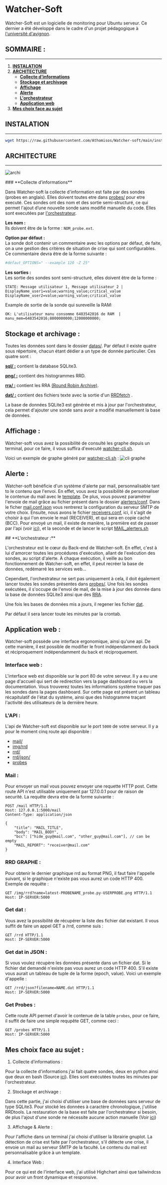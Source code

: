 # **Watcher-Soft**

Watcher-Soft est un logicielle de monitoring pour Ubuntu serveur. Ce dernier a été développé dans le cadre d'un projet pédagogique à [l'université d'avignon](https://ceri.univ-avignon.fr/).

## **SOMMAIRE :**</br>
----
1. **[INSTALATION](#INSTALATION)**</br>
1. **[ARCHITECTURE](#ARCHITECTURE)**</br>
    - **[Collecte d’informations](#Collecte-d’informations)**</br>
    - **[Stockage et archivage](#Stockage-et-archivage)**</br>
    - **[Affichage](#Affichage)**</br>
    - **[Alerte](#Alerte)**</br>
    - **[L'orchestrateur](#orchestrateur)**</br>
    - **[Application web](#Application-web)**</br>
1. **[Mes choix face au sujet](#Mes-choix-face-au-sujet)**

<div id='INSTALATION'/>

## **INSTALATION**
----

```bash
wget https://raw.githubusercontent.com/Athomisos/Watcher-soft/main/install.sh && chmod +x install.sh && sudo ./install.sh
```
<div id='ARCHITECTURE'/>  

## **ARCHITECTURE**
----
![archi](archi.png)
<div id='Collecte-d’informations'/> 
### **Collecte d’informations**

Dans Watcher-soft la collecte d'information est faite par des sondes (probes en anglais). Elles doivent toutes etre dans [probes/](probes/) pour etre executé. Ces sondes ont des nom et des sortie semi-structuré, ce qui permet l'ajout d’une nouvelle sonde sans modifié manuelle du code. Elles sont executées par [l'orchestrateur](#L'orchestrateur).

**Les nom :**</br>
Ils doivent être de la forme : `NOM_probe.ext`.

**Option par défaut :**</br>
La sonde doit contenir un commentaire avec les options par défaut, de faite, on a une gestion des critères de situation de crise qui sont configurables. Ce commentaire devra être de la forme suivante : 
```python
#défaut_OPTIONS=" --example 120 -Z 25"
```
 
**Les sorties :**</br>
Les sortie des sondes sont semi-structuré, elles doivent être de la forme :
```
STATE: Message utilisateur 1, Message utilisateur 2 | DisplayName_user1=value;warning_value;critical_value DisplayName_user2=value;warning_value;critical_value
```
Example de sortie de la sonde qui sureveille la RAM:
```
OK: L'utilisateur manu consomme 6483542016 de RAM  | manu_mem=6483542016;8000000000;12000000000; 
```
<div id='Stockage-et-archivage'/>

## **Stockage et archivage :**

Toutes les données sont dans le dossier [datas/](datas/). Par défaut il existe quatre sous répertoire, chacun étant dédier a un type de donnée particulier. Ces quatre sont :

**[sql/ :](datas/sql)** contient la database SQLite3.

**[png/ :](datas/png)** contient des histogrammes RRD.

**[rra/ :](datas/rra)** contient les RRA [(Round Robin Archive)](https://oss.oetiker.ch/rrdtool/doc/rrdtool.en.html).

**[dat/ :](datas/dat)** contient des fichiers texte avec la sortie d'un [RRDfetch](https://oss.oetiker.ch/rrdtool/doc/rrdfetch.en.html) .

La base de données SQLite3 est générée et mis à jour par l'orchestrateur, cela permet d'ajouter une sonde sans avoir a modifié manuellement la base de données.
<div id='Affichage'/>  

## **Affichage :**

Watcher-soft vous avez la possibilité de consulté les graphe depuis un terminal, pour ce faire, il vous suffira d'executé [watcher-cli.sh](cli/watcher-cli.sh).

Voici un exemple de graphe généré par [watcher-cli.sh](cli/watcher-cli.sh) :
![cli graphe](CLI_graphe.png)
<div id='Alerte'/>  

## **Alerte :**

Watcher-soft bénéficie d'un système d'alerte par mail, personnalisable tant to le contenu que l'envoi. En effet, vous avez la possibilité de personnaliser le contenue du mail avec le [template](alerters/templates/mail.txt). De plus, vous pouvez paramétrer l'envoie de mail grâce au fichier présent dans le dossier [alerters/conf](alerters/conf/). Dans le ficher [mail.conf.json](alerters/conf/mail.conf.json) vous rentrerez la configuration du serveur SMTP de votre choix. Ensuite, nous avons le fichier [receivers.conf](alerters/conf/receivers.conf), ici, il s'agit de choisir à qui l'on envoie le mail (RECEIVER), et qui sera en copie caché (BCC).
Pour envoyé un mail, il existe de manière, la première est de passer par l'api (voir [ici](#api)), et la seconde et de lancer le script [MAIL_alerters.sh](alerters/MAIL_alerters.sh)
<div id='orchestrateur'/>  
## **L'orchestrateur :**

L'orchestrateur est le cœur du Back-end de Watcher-soft. En effet, c'est à lui d'amorcer toutes les procédures d'exécution, allant de l'exécution des sondes, au script d'alerte. À chaque exécution, il veille au bon fonctionnement de Watcher-soft, en effet, il peut recréer la base de données, redémarré les services web...

Cependant, l'orchestrateur ne sert pas uniquement à cela, il doit également lancer toutes les sondes présentes dans [probes/](probes/). Une fois les sondes exécutées, il s'occupe de l'envoi de mail, de la mise à jour des donnée dans la base de données SQLite3 ainsi que des [RRA](https://oss.oetiker.ch/rrdtool/doc/rrdtool.en.html).

Une fois les bases de données mis a jours, il regener les fichier [dat](datas/dat).

Par défaut il sera lancer toute les minutes par la crontab.
<div id='Application-web'/>  

## **Application web :**

Watcher-soft possède une interface ergonomique, ainsi qu'une api. De cette manière, il est possible de modifier le front indépendamment du back et réciproquement indépendamment du back et réciproquement.

### **Interface web :**


L'interface web est disponible sur le port 80 de votre serveur. Il y a eu une page d'accueil qui sert de redirection vers la page dashboard ou vers la documentation. Vous trouverez toutes les informations système traquer pas les sondes dans la pages dashboard. Sur cette page est présent un tableau récapitulatif de l'état du système, ainsi que des histogramme traçant l'activité des utilisateurs de la dernière heure.

### **L'API :**
L'api de Watcher-soft est disponible sur le port `5000` de votre serveur. Il y a pour le moment cinq route api disponible : 
- [mail/](#mail)
- [img/rrd](#RRD-GRAPHE)
- [rrd/](#dat)
- [rrd/json/](#Get-dat-in-JSON-:)
- [probes](#get-probe)
### **Mail :**

Pour envoyer un mail vous pouvez envoyer une requette HTTP post. Cette route API n'est utilisable uniquement par 127.0.0.1 pour de raison de securité. La requête devra etre de la forme suivante :
```HTTP
POST /mail HTTP/1.1
Host: 127.0.0.1:5000/mail
Content-Type: application/json

{
    "title": "MAIL_TITLE",
    "body": "MAIL_BODY",
    "bcc": ["hide_guy@mail.com", "other_guy@mail.com"], // can be empty
    "MAIL_REPORT": "receiver@mail.com"
}
```

### **RRD GRAPHE :**
Pour obtenir le dernier graphique rrd au format PNG, il faut faire l'appelle suivant, si le graphique n'existe pas vous aurez un code HTTP 400.
Exemple de requête :
```HTTP
GET /img/rrd?name=latest-PROBENAME_probe.py-USERPROBE.png HTTP/1.1
Host: IP-SERVER:5000
```

### **Get dat :**
Vous avez la possibilité de récupérer la liste des fichier dat existant. Il vous suffit de faire un appel GET a /rrd, comme suis :
```HTTP
GET /rrd HTTP/1.1
Host: IP-SERVER:5000
```
### **Get dat in JSON :**
Si vous voulez récupère les données présente dans un fichier dat. Si le fichier dat demandé n'existe pas vous aurez un code HTTP 400. S'il existe vous aurait un tableau de tuple de la forme (epoch, value). Voici un exemple d'appelle :
```HTTP
GET /rrd/json?filename=NAME.dat HTTP/1.1
Host: IP-SERVER:5000
```
### **Get Probes :**

Cette route API permet d'avoir le contenue de la table `probes`, pour ce faire, il suffit de faire une simple requpête GET, comme ceci :
```HTTP
GET /probes HTTP/1.1
Host: IP-SERVER:5000
```
<div id='Mes-choix-face-au-sujet'/>  

## **Mes choix face au sujet :**

 1. Collecte d’informations :

Pour la collecte d'informations j'ai fait quatre sondes, deux en python ainsi que deux en bash (Source [ici](probe/)). Elles sont exécutées toutes les minutes par l'orchestrateur.

2. Stockage et archivage :

Dans cette partie, j'ai choisi d'utiliser une base de données sans serveur de type SQLite3. Pour stocké les données à caractère chronologique, j'utilise RRDtools.
La restauration de la base est faite par l'orchestrateur si besoin, de plus l'ajout d'une sonde ne nécessite aucune action manuelle (Voir [ici](#Collecte-d’informations))

3. Affichage & Alerte :

Pour l'affiche dans un terminal j'ai choisi d'utiliser la librairie gnuplot. La détection de crise est faite par l'orchestrateur, s'il détecte une crise, il envoie un mail au serveur SMTP de la faculté. Le contenu du mail est personnalisable grâce à un template.

4. Interface Web :

Pour ce qui est de l'interface web, j'ai utilisé Highchart ainsi que tailwindcss pour avoir un front dynamique et responsive.
